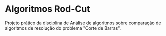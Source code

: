 # Algoritmos Rod-Cut
Projeto prático da disciplina de Análise de algoritmos sobre comparação de algoritmos de resolução do problema "Corte de Barras".

